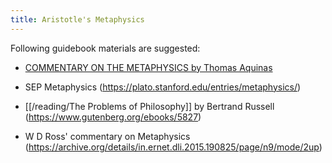 ```yaml
---
title: Aristotle's Metaphysics
---
```


Following guidebook materials are suggested:

- [COMMENTARY ON THE METAPHYSICS by Thomas Aquinas](https://www.logicmuseum.com/wiki/Authors/Thomas_Aquinas/metaphysics/liber7)

- SEP Metaphysics (https://plato.stanford.edu/entries/metaphysics/)

- [[/reading/The Problems of Philosophy]] by Bertrand Russell (https://www.gutenberg.org/ebooks/5827)

- W D Ross' commentary on Metaphysics (https://archive.org/details/in.ernet.dli.2015.190825/page/n9/mode/2up)


